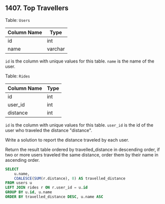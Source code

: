 ## 1407. Top Travellers

Table: `Users`

| Column Name   | Type    |
|---------------|---------|
| id            | int     |
| name          | varchar |

`id` is the column with unique values for this table.
`name` is the name of the user.
 

Table: `Rides`

| Column Name   | Type    |
|---------------|---------|
| id            | int     |
| user_id       | int     |
| distance      | int     |

`id` is the column with unique values for this table.
`user_id` is the id of the user who traveled the distance "distance".
 

Write a solution to report the distance traveled by each user.

Return the result table ordered by travelled_distance in descending order, if two or more users traveled the same distance, order them by their name in ascending order.

```sql
SELECT 
    u.name, 
    COALESCE(SUM(r.distance), 0) AS travelled_distance
FROM users u
LEFT JOIN rides r ON r.user_id = u.id
GROUP BY u.id, u.name
ORDER BY travelled_distance DESC, u.name ASC
```
